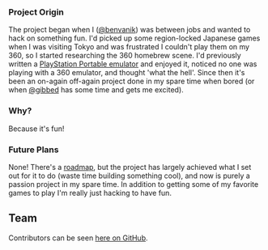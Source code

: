 <!--
## Overview

TODO
-->
### Project Origin

The project began when I ([@benvanik](https://twitter.com/benvanik)) was between
jobs and wanted to hack on something fun. I'd picked up some region-locked
Japanese games when I was visiting Tokyo and was frustrated I couldn't play them
on my 360, so I started researching the 360 homebrew scene. I'd previously
written a [PlayStation Portable emulator](https://code.google.com/p/pspplayer)
and enjoyed it, noticed no one was playing with a 360 emulator, and thought
'what the hell'. Since then it's been an on-again off-again project done in my
spare time when bored (or when [@gibbed](https://twitter.com/gibbed) has some
time and gets me excited).

### Why?

Because it's fun!

### Future Plans

None! There's a [roadmap](../wiki/roadmap), but the project has largely achieved what
I set out for it to do (waste time building something cool), and now is purely a
passion project in my spare time. In addition to getting some of my favorite
games to play I'm really just hacking to have fun.

## Team

Contributors can be seen [here on GitHub](../graphs/contributors).
<!--TODO: auto generate a list from API.-->
